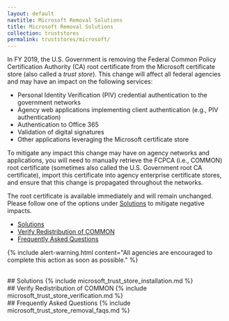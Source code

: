 ```yaml
---
layout: default
navtitle: Microsoft Removal Solutions
title: Microsoft Removal Solutions
collection: truststores
permalink: truststores/microsoft/
---
```

In FY 2019, the U.S. Government is removing the Federal Common Policy Certification Authority (CA) root certificate from the Microsoft certificate store (also called a *trust store*). This change will affect all federal agencies and may have an impact on the following services:  
 
- Personal Identity Verification (PIV) credential authentication to the government networks
- Agency web applications implementing client authentication (e.g., PIV authentication)
- Authentication to Office 365
- Validation of digital signatures
- Other applications leveraging the Microsoft certificate store

To mitigate any impact this change may have on agency networks and applications, you will need to manually retrieve the FCPCA (i.e., COMMON) root certificate (sometimes also called the U.S. Government root CA certificate), import this certificate into agency enterprise certificate stores, and ensure that this change is propagated throughout the networks. 

The root certificate is available immediately and will remain unchanged. Please follow one of the options under [Solutions](#solutions) to mitigate negative impacts. 

- [Solutions](#solutions)
- [Verify Redistribution of COMMON](#verify-redistribution-of-common)
- [Frequently Asked Questions](#frequently-asked-questions)

{% include alert-warning.html content="All agencies are encouraged to complete this action as soon as possible." %} 

<br>
## Solutions
{% include microsoft_trust_store_installation.md %}

<br>
## Verify Redistribution of COMMON
{% include microsoft_trust_store_verification.md %}

<br>
## Frequently Asked Questions
{% include microsoft_trust_store_removal_faqs.md %}
